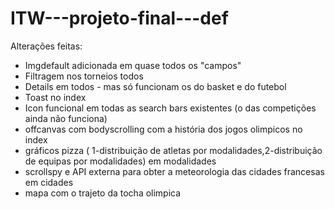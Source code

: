# ITW---projeto-final---def

Alterações feitas:
- Imgdefault adicionada em quase todos os "campos"
- Filtragem nos torneios todos
- Details em todos - mas só funcionam os do basket e do futebol
- Toast no index
- Icon funcional em todas as search bars existentes (o das competições ainda não funciona)
- offcanvas com bodyscrolling com a história dos jogos olimpicos no index
- gráficos pizza ( 1-distribuição de atletas por modalidades,2-distribuição de equipas por modalidades) em modalidades
- scrollspy e API externa para obter a meteorologia das cidades francesas em cidades
- mapa com o trajeto da tocha olimpica
